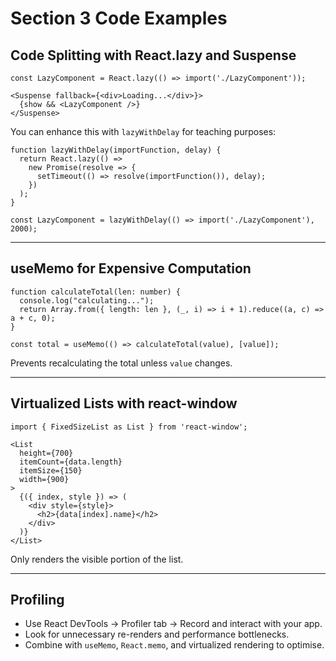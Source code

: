 # Section 3 Code Examples

## Code Splitting with React.lazy and Suspense

```tsx
const LazyComponent = React.lazy(() => import('./LazyComponent'));

<Suspense fallback={<div>Loading...</div>}>
  {show && <LazyComponent />}
</Suspense>
```

You can enhance this with `lazyWithDelay` for teaching purposes:

```tsx
function lazyWithDelay(importFunction, delay) {
  return React.lazy(() =>
    new Promise(resolve => {
      setTimeout(() => resolve(importFunction()), delay);
    })
  );
}

const LazyComponent = lazyWithDelay(() => import('./LazyComponent'), 2000);
```

---

## useMemo for Expensive Computation

```tsx
function calculateTotal(len: number) {
  console.log("calculating...");
  return Array.from({ length: len }, (_, i) => i + 1).reduce((a, c) => a + c, 0);
}

const total = useMemo(() => calculateTotal(value), [value]);
```

Prevents recalculating the total unless `value` changes.

---

## Virtualized Lists with react-window

```tsx
import { FixedSizeList as List } from 'react-window';

<List
  height={700}
  itemCount={data.length}
  itemSize={150}
  width={900}
>
  {({ index, style }) => (
    <div style={style}>
      <h2>{data[index].name}</h2>
    </div>
  )}
</List>
```

Only renders the visible portion of the list.

---

## Profiling

- Use React DevTools → Profiler tab → Record and interact with your app.
- Look for unnecessary re-renders and performance bottlenecks.
- Combine with `useMemo`, `React.memo`, and virtualized rendering to optimise.
